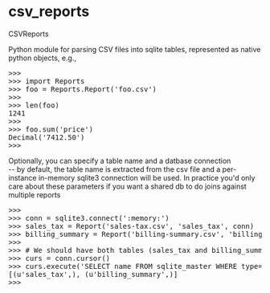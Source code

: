 csv_reports
===========

CSVReports

Python module for parsing CSV files into sqlite tables, represented as native python objects, e.g.,
<pre>
>>>
>>> import Reports
>>> foo = Reports.Report('foo.csv')
>>> 
>>> len(foo)
1241
>>> 
>>> foo.sum('price')
Decimal('7412.50')
>>> 
</pre>

Optionally, you can specify a table name and a datbase connection<br />
-- by default, the table name is extracted from the csv file
   and a per-instance in-memory sqlite3 connection will be used.
   In practice you'd only care about these parameters if you want
   a shared db to do joins against multiple reports
<pre>
>>> 
>>> conn = sqlite3.connect(':memory:')
>>> sales_tax = Report('sales-tax.csv', 'sales_tax', conn)
>>> billing_summary = Report('billing-summary.csv', 'billing_summary', conn)
>>> 
>>> # We should have both tables (sales_tax and billing_summary)
>>> curs = conn.cursor()
>>> curs.execute('SELECT name FROM sqlite_master WHERE type="table"').fetchall()
[(u'sales_tax',), (u'billing_summary',)]
>>> 
</pre>